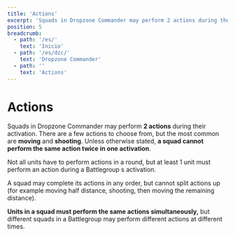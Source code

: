 ```yaml
---
title: 'Actions'
excerpt: 'Squads in Dropzone Commander may perform 2 actions during their activation.'
position: 5
breadcrumb:
  - path: '/es/'
    text: 'Inicio'
  - path: '/es/dzc/'
    text: 'Dropzone Commander'
  - path: ''
    text: 'Actions'
---
```


# Actions
Squads in Dropzone Commander may perform **2 actions** during their activation. There are a few actions to choose from, but the most common are **moving** and **shooting**. Unless otherwise stated, **a squad cannot perform the same action twice in one activation**.

Not all units have to perform actions in a round, but at least 1 unit must perform an action during a Battlegroup s activation.

A squad may complete its actions in any order, but cannot split actions up (for example moving half distance, shooting, then moving the remaining distance).

**Units in a squad must perform the same actions simultaneously,** but different squads in a Battlegroup may perform different actions at different times.
